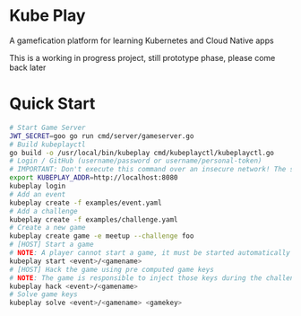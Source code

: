 # Kube Play

A gamefication platform for learning Kubernetes and Cloud Native apps

This is a working in progress project, still prototype phase, please come back later

# Quick Start

```bash
# Start Game Server
JWT_SECRET=goo go run cmd/server/gameserver.go
# Build kubeplayctl
go build -o /usr/local/bin/kubeplay cmd/kubeplayctl/kubeplayctl.go
# Login / GitHub (username/password or username/personal-token)
# IMPORTANT: Don't execute this command over an insecure network! The server must be served with SSL to avoid credentials leak
export KUBEPLAY_ADDR=http://localhost:8080
kubeplay login
# Add an event
kubeplay create -f examples/event.yaml
# Add a challenge
kubeplay create -f examples/challenge.yaml
# Create a new game
kubeplay create game -e meetup --challenge foo
# [HOST] Start a game
# NOTE: A player cannot start a game, it must be started automatically when deploying the game
kubeplay start <event>/<gamename>
# [HOST] Hack the game using pre computed game keys
# NOTE: The game is responsible to inject those keys during the challenge, this is used as a help utility only.
kubeplay hack <event>/<gamename>
# Solve game keys
kubeplay solve <event>/<gamename> <gamekey>
```

